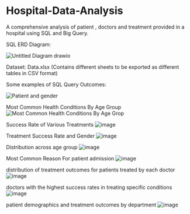 # Hospital-Data-Analysis

A comprehensive analysis of patient , doctors and treatment provided in a hospital using SQL and Big Query.

SQL ERD Diagram:

![Untitled Diagram drawio](https://github.com/harshu1611/Hospital-Data-Analysis/assets/97937899/c3dac3f5-dc72-4444-a620-258a9d440e83)


Dataset: Data.xlsx (Contains different sheets to be exported as different tables in CSV format)

Some examples of SQL Query Outcomes:

![Patient and gender](https://github.com/harshu1611/Hospital-Data-Analysis/assets/97937899/fa84875f-cbf2-49f7-a7ea-ef5b4bddfe70)

Most Common Health Conditions By Age Group
![Most Common Health Conditions By Age Grop](https://github.com/harshu1611/Hospital-Data-Analysis/assets/97937899/45d112a6-6d66-4deb-ab70-caf30f57e14c)

Success Rate of Various Treatments
![image](https://github.com/harshu1611/Hospital-Data-Analysis/assets/97937899/b5b86213-fa51-4781-b8c2-77426bd1c537)

Treatment Success Rate and Gender
![image](https://github.com/harshu1611/Hospital-Data-Analysis/assets/97937899/f40236dc-4b2e-499a-a873-bad2d869271d)

Distribution across age group
![image](https://github.com/harshu1611/Hospital-Data-Analysis/assets/97937899/b38f3fd7-5024-44f3-bd94-5e8381e1f89f)

Most Common Reason For patient admission
![image](https://github.com/harshu1611/Hospital-Data-Analysis/assets/97937899/ba722bf1-d1a3-4077-b581-ceb40e60fd15)

distribution of treatment outcomes for patients treated by each doctor
![image](https://github.com/harshu1611/Hospital-Data-Analysis/assets/97937899/428e2b4f-c357-4c1e-ad5c-f77b958549cf)

doctors with the highest success rates in treating specific conditions
![image](https://github.com/harshu1611/Hospital-Data-Analysis/assets/97937899/56931c6a-e30c-44a9-b228-da59acd43354)


patient demographics and treatment outcomes by department
![image](https://github.com/harshu1611/Hospital-Data-Analysis/assets/97937899/92e12323-1422-4d10-9b02-d995d2bed978)


